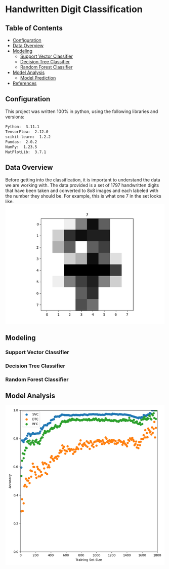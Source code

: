 # Handwritten Digit Classification

## Table of Contents
+ [Configuration](#configuration)
+ [Data Overview](#data-overview)
+ [Modeling](#modeling)
  + [Support Vector Classifier](#support-vector-classifier)
  + [Decision Tree Classifier](#decision-tree-classifier)
  + [Random Forest Classifier](#random-forest-classifier)
+ [Model Analysis](#model-analysis)
  + [Model Prediction](#model-prediction)
+ [References](#references)

## Configuration
This project was written 100% in python, using the following libraries and versions:
```
Python:  3.11.1
TensorFlow:  2.12.0
scikit-learn:  1.2.2
Pandas:  2.0.2
NumPy:  1.23.5
MatPlotLib:  3.7.1
```

## Data Overview
Before getting into the classification, it is important to understand the data we are working with. The data provided is a set of 1797 handwritten digits that have been taken and converted to 8x8 images and each labeled with the number they should be. For example, this is what one 7 in the set looks like.
![digit sample](./figures/digit_sample.png)

## Modeling
### Support Vector Classifier
### Decision Tree Classifier
### Random Forest Classifier

## Model Analysis
![accuracy scatter](./figures/accuracy_scatter.png)
